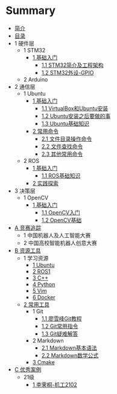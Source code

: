 # Summary

* [简介](README.md)
* [目录](CATALOGUE.md)
* 1 硬件层
    * 1 STM32
        * [1 基础入门](Markdown/STM32/chapter1.md)
            * [1.1 STM32简介及工程架构](Markdown/STM32/chapter1-1.md)
            * [1.2 STM32外设-GPIO](Markdown/STM32/chapter1-2.md)
    * 2 Arduino
* 2 通信层
    * 1 Ubuntu
        * [1 基础入门](Markdown/Ubuntu/chapter1.md)
            * [1.1 VirtualBox和Ubuntu安装](Markdown/Ubuntu/chapter1-1.md)
            * [1.2 Ubuntu安装之后要做的事](Markdown/Ubuntu/chapter1-2.md)
            * [1.3 Ubuntu基础知识](Markdown/Ubuntu/chapter1-3.md)
        * [2 常用命令](Markdown/Ubuntu/chapter2.md)
            * [2.1 文件目录操作命令](Markdown/Ubuntu/chapter2-1.md)
            * [2.2 文件查找命令](Markdown/Ubuntu/chapter2-2.md)
            * [2.3 其他常用命令](Markdown/Ubuntu/chapter2-3.md)
    * 2 ROS
        * [1 基础入门](Markdown/ROS1/chapter1.md)
            * [1.1 ROS基础知识](Markdown/ROS1/chapter1-1.md)
        * [2 实践探索](Markdown/ROS1/chapter2.md)
* 3 决策层
    * 1 OpenCV
        * [1 基础入门](Markdown/OpenCV/chapter1.md)
            * [1.1 OpenCV入门](Markdown/OpenCV/chapter1-1.md)
            * [1.2 OpenCV基础](Markdown/OpenCV/chapter1-2.md)
* [A 竞赛追踪](Markdown/Match/README.md)
    * 1 中国机器人及人工智能大赛
    * 2 中国高校智能机器人创意大赛
* [B 资源工具](Markdown/Resource/README.md)
    * 1 学习资源
        * [1 Ubuntu](Markdown/Resource/ubuntu.md)
        * [2 ROS1](Markdown/Resource/ros.md)
        * [3 C++](Markdown/Resource/c++.md)
        * [4 Python](Markdown/Resource/python.md)
        * [5 Vim](Markdown/Resource/vim.md)
        * [6 Docker](Markdown/Resource/docker.md)
    * [2 常用工具](Markdown/Tools/README.md)
        * 1 Git
            * [1.1 廖雪峰Git教程](Markdown/Tools/Git-1.md)
            * [1.2 Git常用指令](Markdown/Tools/Git-2.md)
            * [1.3 Git疑难解答](Markdown/Tools/Git-3.md)
        * 2 Markdown
            * [2.1 Markdown基本语法](Markdown/Tools/Markdown-1.md)
            * [2.2 Markdown数学公式](Markdown/Tools/Markdown-2.md)
        * [3 Cmake](Markdown/Tools/Cmake-1.md)
* [C 优秀案例](Markdown/Shared/README.md)
    * 21级
        * [1 李霁桐-机工2102](Markdown/Shared/ljt_jg2102.md)

